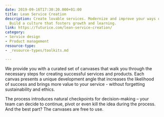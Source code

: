 ```yaml
---
date: 2019-09-16T17:30:20.000+01:00
title: Lean Service Creation
description: Create lovable services. Modernize and improve your ways of working.
  Build a culture that fosters growth and learning.
link: https://futurice.com/lean-service-creation/
category:
- Service design
- Product management
resource-type:
- _resource-types/toolkits.md

---
```

We provide you with a curated set of canvases that walk you through the necessary steps for creating successful services and products. Each canvas presents a unique development angle that increases the likelihood of success and brings more value to your service - without forgetting sustainability and ethics. 

The process introduces natural checkpoints for decision-making – your team can decide to continue, pivot or even kill the idea during the process. And the best part? The canvases are free to use.
